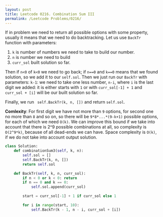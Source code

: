 ```yaml
---
layout: post
title: Leetcode 0216. Combination Sum III
permalink: /Leetcode Problems/0216/
---
```


If in problem we need to return all possible options with some property, usually it means that we need to do backtracking. Let us use `BackTr` function with parameters:

1. `k` is number of numbers we need to take to build our number.
2. `n` is number we need to build
3. `curr_sol` built solution so far.

Then if `n<0` of `k<0` we need to go back; if `n==0` and `k==0` means that we found solution, so we add it to our `self.sol`. Then we just run our `BackTr` with parameters: `k-1`: we need to take one less number, `n-i`, where `i` is the last digit we added: it is either starts with `1` or with `curr_sol[-1] + 1` and `curr_sol + [i]` will be our built solution so far.

Finally, we run ` self.BackTr(k, n, [])` and return `self.sol`.

**Comlexity**: For first digit we have not more than `9` options, for second one no more than `8` and so on, so there will be `9*8*...*(9-k+1)` possible options, for each of which we need `O(k)`. We can improve this bound if we take into account that there is 2^9 possible combinations at all, so complexity is `O(2^9*k)`, because of all dead-ends we can have. Space complexity is `O(k)`, if we do not take into account output solution.

```python
class Solution:
    def combinationSum3(self, k, n):
        self.sol = []
        self.BackTr(k, n, [])
        return self.sol
        
    def BackTr(self, k, n, curr_sol):
        if n < 0 or k < 0: return
        if n == 0 and k == 0:
            self.sol.append(curr_sol)
            
        start = curr_sol[-1] + 1 if curr_sol else 1
            
        for i in range(start, 10):
            self.BackTr(k - 1, n - i, curr_sol + [i])
```